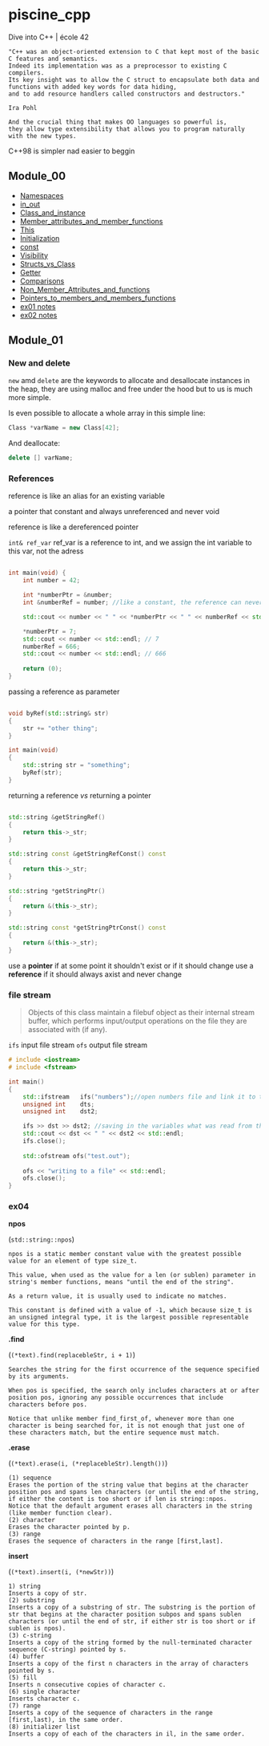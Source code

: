 # piscine_cpp
Dive into C++ | école 42

```
"C++ was an object-oriented extension to C that kept most of the basic C features and semantics.
Indeed its implementation was as a preprocessor to existing C compilers.
Its key insight was to allow the C struct to encapsulate both data and
functions with added key words for data hiding,
and to add resource handlers called constructors and destructors."

Ira Pohl
```

```
And the crucial thing that makes OO languages so powerful is,
they allow type extensibility that allows you to program naturally with the new types.
```

C++98 is simpler nad easier to beggin

## Module_00

* [Namespaces](https://github.com/paulahemsi/piscine_cpp/blob/main/module_00/README.md#Namespaces)
* [in_out](https://github.com/paulahemsi/piscine_cpp/blob/main/module_00/README.md#in_out)
* [Class_and_instance](https://github.com/paulahemsi/piscine_cpp/blob/main/module_00/README.md#Class_and_instance)
* [Member_attributes_and_member_functions](https://github.com/paulahemsi/piscine_cpp/blob/main/module_00/README.md#Member_attributes_and_member_functions)
* [This](https://github.com/paulahemsi/piscine_cpp/blob/main/module_00/README.md#This)
* [Initialization](https://github.com/paulahemsi/piscine_cpp/blob/main/module_00/README.md#Initialization)
* [const](https://github.com/paulahemsi/piscine_cpp/blob/main/module_00/README.md#const)
* [Visibility](https://github.com/paulahemsi/piscine_cpp/blob/main/module_00/README.md#Visibility)
* [Structs_vs_Class](https://github.com/paulahemsi/piscine_cpp/blob/main/module_00/README.md#Structs_vs_Class)
* [Getter](https://github.com/paulahemsi/piscine_cpp/blob/main/module_00/README.md#Getter)
* [Comparisons](https://github.com/paulahemsi/piscine_cpp/blob/main/module_00/README.md#Comparisons)
* [Non_Member_Attributes_and_functions](https://github.com/paulahemsi/piscine_cpp/blob/main/module_00/README.md#Non_Member_Attributes_and_functions)
* [Pointers_to_members_and_members_functions](https://github.com/paulahemsi/piscine_cpp/blob/main/module_00/README.md#Pointers_to_members_and_members_functions)
* [ex01 notes](https://github.com/paulahemsi/piscine_cpp/blob/main/module_00/README.md#ex01)
* [ex02 notes](https://github.com/paulahemsi/piscine_cpp/blob/main/module_00/README.md#ex02)

## Module_01

### New and delete

`new` amd `delete` are the keywords to allocate and desallocate instances in the heap, they are using malloc and free under the hood but to us is much more simple.

Is even possible to allocate a whole array in this simple line:

```cpp
Class *varName = new Class[42];
```

And deallocate:

```cpp
delete [] varName;
```

### References

reference is like an alias for an existing variable

a pointer that constant and always unreferenced and never void

reference is like a dereferenced pointer

`int& ref_var` ref_var is a reference to int, and we assign the int variable to this var, not the adress

```cpp

int main(void) {
	int number = 42;

	int	*numberPtr = &number;
	int	&numberRef = number; //like a constant, the reference can never be changed, it will always be pointing to the same var. Either can be inicialized withou assigning a value.

	std::cout << number << " " << *numberPtr << " " << numberRef << std::endl; // 42 42 42

	*numberPtr = 7;
	std::cout << number << std::endl; // 7
	numberRef = 666;
	std::cout << number << std::endl; // 666
	
	return (0);
}

```

passing a reference as parameter

```cpp

void byRef(std::string& str)
{
	str += "other thing";
}

int main(void)
{
	std::string str = "something";
	byRef(str);
}

```

returning a reference *vs* returning a pointer

```cpp

std::string &getStringRef()
{
	return this->_str;
}

std::string const &getStringRefConst() const
{
	return this->_str;
}

std::string *getStringPtr()
{
	return &(this->_str);
}

std::string const *getStringPtrConst() const
{
	return &(this->_str);
}

```

use a **pointer** if at some point it shouldn't exist or if it should change
use a **reference** if it should always axist and never change

### file stream

>Objects of this class maintain a filebuf object as their internal stream buffer, which performs input/output operations on the file they are associated with (if any).


`ifs` input file stream
`ofs` output file stream

```cpp
# include <iostream>
# include <fstream>

int main()
{
	std::ifstream	ifs("numbers");//open numbers file and link it to the stream ifs.open also exists
	unsigned int	dts;
	unsigned int	dst2;

	ifs >> dst >> dst2; //saving in the variables what was read from the file
	std::cout << dst << " " << dst2 << std::endl;
	ifs.close();
	
	std::ofstream ofs("test.out");
	
	ofs << "writing to a file" << std::endl;
	ofs.close();
}
```

### ex04

**npos**

(`std::string::npos`)

```
npos is a static member constant value with the greatest possible value for an element of type size_t.

This value, when used as the value for a len (or sublen) parameter in string's member functions, means "until the end of the string".

As a return value, it is usually used to indicate no matches.

This constant is defined with a value of -1, which because size_t is an unsigned integral type, it is the largest possible representable value for this type.
```
**.find**

(`(*text).find(replacebleStr, i + 1)`)

```
Searches the string for the first occurrence of the sequence specified by its arguments.

When pos is specified, the search only includes characters at or after position pos, ignoring any possible occurrences that include characters before pos.

Notice that unlike member find_first_of, whenever more than one character is being searched for, it is not enough that just one of these characters match, but the entire sequence must match.
```

**.erase**

(`(*text).erase(i, (*replacebleStr).length())`)

```
(1) sequence
Erases the portion of the string value that begins at the character position pos and spans len characters (or until the end of the string, if either the content is too short or if len is string::npos.
Notice that the default argument erases all characters in the string (like member function clear).
(2) character
Erases the character pointed by p.
(3) range
Erases the sequence of characters in the range [first,last].
```

**insert**

(`(*text).insert(i, (*newStr))`)

```
1) string
Inserts a copy of str.
(2) substring
Inserts a copy of a substring of str. The substring is the portion of str that begins at the character position subpos and spans sublen characters (or until the end of str, if either str is too short or if sublen is npos).
(3) c-string
Inserts a copy of the string formed by the null-terminated character sequence (C-string) pointed by s.
(4) buffer
Inserts a copy of the first n characters in the array of characters pointed by s.
(5) fill
Inserts n consecutive copies of character c.
(6) single character
Inserts character c.
(7) range
Inserts a copy of the sequence of characters in the range [first,last), in the same order.
(8) initializer list
Inserts a copy of each of the characters in il, in the same order.
```
